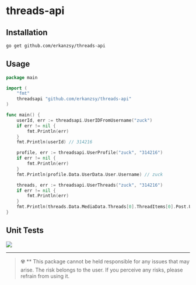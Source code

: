 # threads-api

## Installation
```bash
go get github.com/erkanzsy/threads-api
``` 

## Usage
```go
package main

import (
	"fmt"
	threadsapi "github.com/erkanzsy/threads-api"
)

func main() {
	userId, err := threadsapi.UserIDFromUsername("zuck")
	if err != nil {
		fmt.Println(err)
	}
	fmt.Println(userId) // 314216

	profile, err := threadsapi.UserProfile("zuck", "314216")
	if err != nil {
		fmt.Println(err)
	}
	fmt.Println(profile.Data.UserData.User.Username) // zuck

	threads, err := threadsapi.UserThreads("zuck", "314216")
	if err != nil {
		fmt.Println(err)
	}
	fmt.Println(threads.Data.MediaData.Threads[0].ThreadItems[0].Post.User.Username) // zuck
}
```

## Unit Tests
<a href="https://github.com/erkanzsy/threads-api/actions">
<img src="https://img.shields.io/github/actions/workflow/status/erkanzsy/threads-api/go.yml?branch=main&label=%F0%9F%A7%AA%20&style=flat&color=75C46B">
  </a>


----

> ☢️ ** This package cannot be held responsible for any issues that may arise. The risk belongs to the user. If you perceive any risks, please refrain from using it.